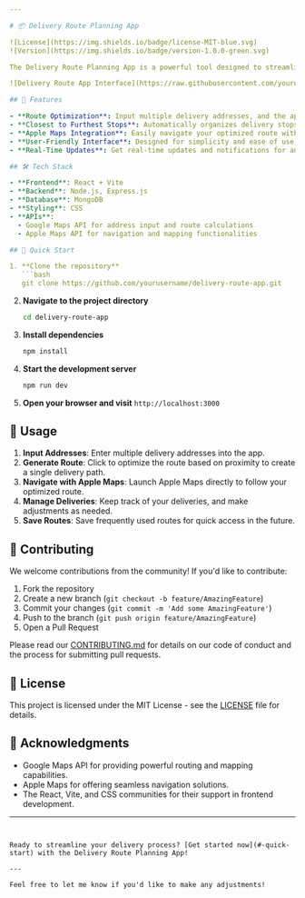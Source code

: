 ```yaml
---

# 📦 Delivery Route Planning App

![License](https://img.shields.io/badge/license-MIT-blue.svg)
![Version](https://img.shields.io/badge/version-1.0.0-green.svg)

The Delivery Route Planning App is a powerful tool designed to streamline the process of planning and managing delivery routes. Users can input multiple addresses, and the app will generate a single optimized route, ensuring that stops are arranged from closest to furthest. With seamless integration with Apple Maps, users can navigate their delivery routes efficiently and effectively.

![Delivery Route App Interface](https://raw.githubusercontent.com/yourusername/delivery-route-app/master/src/assets/DeliveryRouteAppCover.jpg)

## 🚀 Features

- **Route Optimization**: Input multiple delivery addresses, and the app calculates the most efficient route.
- **Closest to Furthest Stops**: Automatically organizes delivery stops based on proximity, reducing travel time and fuel costs.
- **Apple Maps Integration**: Easily navigate your optimized route with direct integration into Apple Maps for turn-by-turn directions.
- **User-Friendly Interface**: Designed for simplicity and ease of use, ensuring a smooth experience for all users.
- **Real-Time Updates**: Get real-time updates and notifications for any changes in your delivery schedule.

## 🛠 Tech Stack

- **Frontend**: React + Vite
- **Backend**: Node.js, Express.js
- **Database**: MongoDB
- **Styling**: CSS
- **APIs**:
  - Google Maps API for address input and route calculations
  - Apple Maps API for navigation and mapping functionalities

## 🚀 Quick Start

1. **Clone the repository**
   ```bash
   git clone https://github.com/yourusername/delivery-route-app.git
   ```

2. **Navigate to the project directory**
   ```bash
   cd delivery-route-app
   ```

3. **Install dependencies**
   ```bash
   npm install
   ```

4. **Start the development server**
   ```bash
   npm run dev
   ```

5. **Open your browser and visit** `http://localhost:3000`

## 🎯 Usage

1. **Input Addresses**: Enter multiple delivery addresses into the app.
2. **Generate Route**: Click to optimize the route based on proximity to create a single delivery path.
3. **Navigate with Apple Maps**: Launch Apple Maps directly to follow your optimized route.
4. **Manage Deliveries**: Keep track of your deliveries, and make adjustments as needed.
5. **Save Routes**: Save frequently used routes for quick access in the future.

## 🤝 Contributing

We welcome contributions from the community! If you'd like to contribute:

1. Fork the repository
2. Create a new branch (`git checkout -b feature/AmazingFeature`)
3. Commit your changes (`git commit -m 'Add some AmazingFeature'`)
4. Push to the branch (`git push origin feature/AmazingFeature`)
5. Open a Pull Request

Please read our [CONTRIBUTING.md](CONTRIBUTING.md) for details on our code of conduct and the process for submitting pull requests.

## 📄 License

This project is licensed under the MIT License - see the [LICENSE](LICENSE) file for details.

## 🙏 Acknowledgments

- Google Maps API for providing powerful routing and mapping capabilities.
- Apple Maps for offering seamless navigation solutions.
- The React, Vite, and CSS communities for their support in frontend development.

---
```


Ready to streamline your delivery process? [Get started now](#-quick-start) with the Delivery Route Planning App!

--- 

Feel free to let me know if you'd like to make any adjustments!
